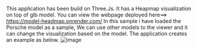 This application has been build on Three.Js. It has a Heapmap visualization on top of glb model.
You can view the webpage deployed here==> https://model-headmap.onrender.com/
In this sample i have loaded the Porsche model as a sample, We can use other models to the viewer and it can change the visualization based on the model.
The application creates an example as below.
![image](https://github.com/CodeVijay53/Model-HeadMap/assets/91515683/709dff25-8265-45dd-95db-802ceabe2359)

